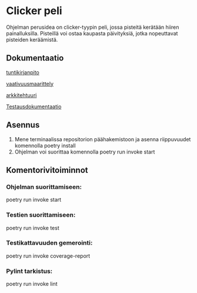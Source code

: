 # Clicker peli
Ohjelman perusidea on clicker-tyypin peli, jossa pisteitä kerätään hiiren painalluksilla. Pisteillä voi ostaa kaupasta päivityksiä,
jotka nopeuttavat pisteiden keräämistä.


## Dokumentaatio
[tuntikirjanpito](https://github.com/qusba/ot-harjoitustyo/blob/master/dokumentaatio/tuntikirjanpito.md)

[vaativuusmaarittely](https://github.com/qusba/ot-harjoitustyo/blob/master/dokumentaatio/vaativuusmaarittely.md)

[arkkitehtuuri](https://github.com/qusba/ot-harjoitustyo/blob/master/dokumentaatio/arkkitehtuuri.md)

[Testausdokumentaatio](https://github.com/qusba/ot-harjoitustyo/blob/master/dokumentaatio/testaus.md)

## Asennus
1. Mene terminaalissa repositorion päähakemistoon ja asenna riippuvuudet komennolla poetry install
2. Ohjelman voi suorittaa komennolla poetry run invoke start

## Komentorivitoiminnot

### Ohjelman suorittamiseen: 
poetry run invoke start

### Testien suorittamiseen: 
poetry run invoke test

### Testikattavuuden gemerointi:
poetry run invoke coverage-report

### Pylint tarkistus:
poetry run invoke lint


